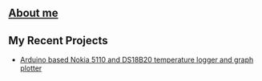 ## <a href="https://wunderwaffez.github.io/about">About me</a>

## My Recent Projects

- <a href="https://wunderwaffez.github.io/projects/5110_logger/introduction">Arduino based Nokia 5110 and DS18B20 temperature logger and graph plotter</a>
